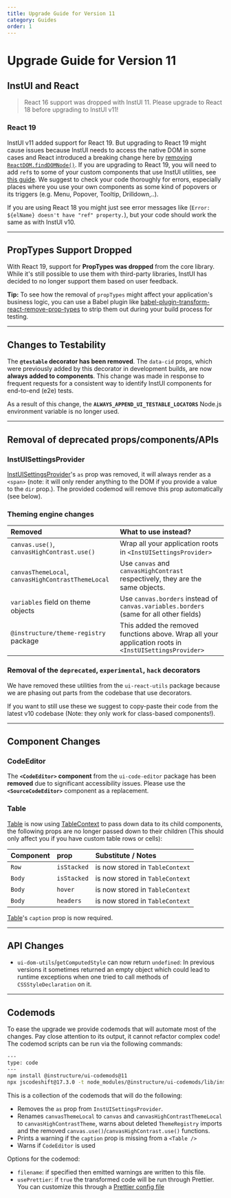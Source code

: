 ```yaml
---
title: Upgrade Guide for Version 11
category: Guides
order: 1
---
```


# Upgrade Guide for Version 11

## InstUI and React

> React 16 support was dropped with InstUI 11. Please upgrade to React 18 before upgrading to InstUI v11!

### React 19

InstUI v11 added support for React 19. But upgrading to React 19 might cause issues because InstUI needs to access the native DOM in some cases and React introduced a breaking change here by [removing `ReactDOM.findDOMNode()`](https://react.dev/blog/2024/04/25/react-19-upgrade-guide#removed-reactdom-finddomnode). If you are upgrading to React 19, you will need to add `ref`s to some of your custom components that use InstUI utilities, see [this guide](#accessing-the-dom). We suggest to check your code thoroughly for errors, especially places where you use your own components as some kind of popovers or its triggers (e.g. Menu, Popover, Tooltip, Drilldown,..).

If you are using React 18 you might just see error messages like (`Error: ${elName} doesn't have "ref" property.`), but your code should work the same as with InstUI v10.

---

## PropTypes Support Dropped

With React 19, support for **PropTypes was dropped** from the core library. While it's still possible to use them with third-party libraries, InstUI has decided to no longer support them based on user feedback.

**Tip:** To see how the removal of `propTypes` might affect your application's business logic, you can use a Babel plugin like [babel-plugin-transform-react-remove-prop-types](https://github.com/oliviertassinari/babel-plugin-transform-react-remove-prop-types) to strip them out during your build process for testing.

---

## Changes to Testability

The **`@testable` decorator has been removed**. The `data-cid` props, which were previously added by this decorator in development builds, are now **always added to components**. This change was made in response to frequent requests for a consistent way to identify InstUI components for end-to-end (e2e) tests.

As a result of this change, the **`ALWAYS_APPEND_UI_TESTABLE_LOCATORS`** Node.js environment variable is no longer used.

---

## Removal of deprecated props/components/APIs

### InstUISettingsProvider

[InstUISettingsProvider](#InstUISettingsProvider)'s `as` prop was removed, it will always render as a `<span>` (note: it will only render anything to the DOM if you provide a value to the `dir` prop.). The provided codemod will remove this prop automatically (see below).

### Theming engine changes

| Removed                                            | What to use instead?                                                                                  |
| :------------------------------------------------- | :---------------------------------------------------------------------------------------------------- |
| `canvas.use()`, `canvasHighContrast.use()`         | Wrap all your application roots in `<InstUISettingsProvider>`                                         |
| `canvasThemeLocal`, `canvasHighContrastThemeLocal` | Use `canvas` and `canvasHighContrast` respectively, they are the same objects.                        |
| `variables` field on theme objects                 | Use `canvas.borders` instead of `canvas.variables.borders` (same for all other fields)                |
| `@instructure/theme-registry` package              | This added the removed functions above. Wrap all your application roots in `<InstUISettingsProvider>` |

### Removal of the `deprecated`, `experimental`, `hack` decorators

We have removed these utilities from the `ui-react-utils` package because we are phasing out parts from the codebase that use decorators.

If you want to still use these we suggest to copy-paste their code from the latest v10 codebase (Note: they only work for class-based components!).

---

## Component Changes

### CodeEditor

The **`<CodeEditor>` component** from the `ui-code-editor` package has been **removed** due to significant accessibility issues. Please use the **`<SourceCodeEditor>`** component as a replacement.

### Table

[Table](#Table) is now using [TableContext](#TableContext) to pass down data to its child components, the following props are no longer passed down to their children (This should only affect you if you have custom table rows or cells):

| Component | prop        | Substitute / Notes              |
| :-------- | :---------- | :------------------------------ |
| `Row`     | `isStacked` | is now stored in `TableContext` |
| `Body`    | `isStacked` | is now stored in `TableContext` |
| `Body`    | `hover`     | is now stored in `TableContext` |
| `Body`    | `headers`   | is now stored in `TableContext` |

[Table](#Table)'s `caption` prop is now required.

---

## API Changes

- `ui-dom-utils`/`getComputedStyle` can now return `undefined`: In previous versions it sometimes returned an empty object which could lead to runtime exceptions when one tried to call methods of `CSSStyleDeclaration` on it.

---

## Codemods

To ease the upgrade we provide codemods that will automate most of the changes. Pay close attention to its output, it cannot refactor complex code! The codemod scripts can be run via the following commands:

```sh
---
type: code
---
npm install @instructure/ui-codemods@11
npx jscodeshift@17.3.0 -t node_modules/@instructure/ui-codemods/lib/instUIv11Codemods.ts <path> --usePrettier=false
```

This is a collection of the codemods that will do the following:

- Removes the `as` prop from `InstUISettingsProvider`.
- Renames `canvasThemeLocal` to `canvas` and `canvasHighContrastThemeLocal` to `canvasHighContrastTheme`, warns about deleted `ThemeRegistry` imports and the removed `canvas.use()`/`canvasHighContrast.use()` functions.
- Prints a warning if the `caption` prop is missing from a `<Table />`
- Warns if `CodeEditor` is used

Options for the codemod:

- `filename`: if specified then emitted warnings are written to this file.
- `usePrettier`: if `true` the transformed code will be run through Prettier. You can customize this through a [Prettier
  config file](https://prettier.io/docs/configuration.html)
